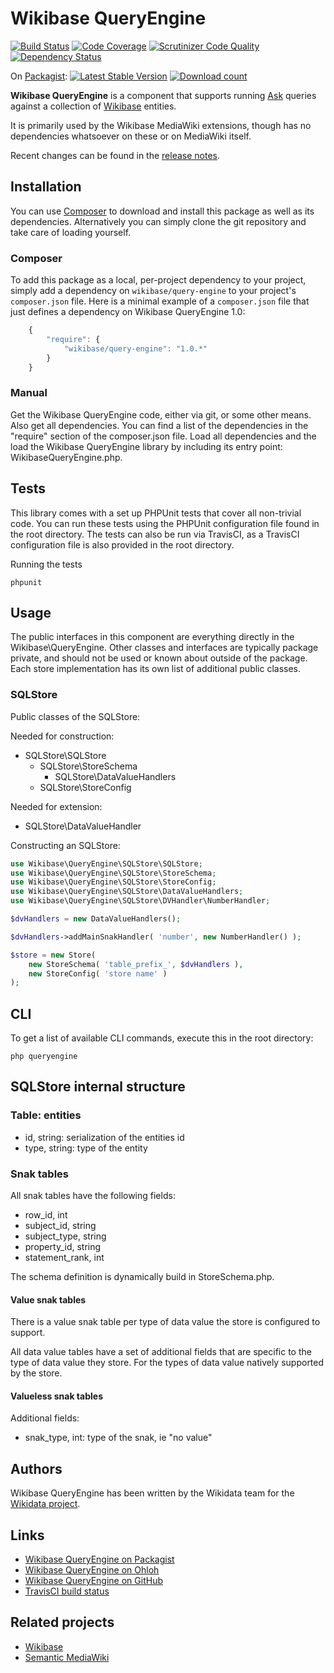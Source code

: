 # Wikibase QueryEngine

[![Build Status](https://secure.travis-ci.org/JeroenDeDauw/WikibaseQueryEngine.png?branch=master)](http://travis-ci.org/JeroenDeDauw/WikibaseQueryEngine)
[![Code Coverage](https://scrutinizer-ci.com/g/wmde/WikibaseQueryEngine/badges/coverage.png?b=master)](https://scrutinizer-ci.com/g/wmde/WikibaseQueryEngine/?branch=master)
[![Scrutinizer Code Quality](https://scrutinizer-ci.com/g/wmde/WikibaseQueryEngine/badges/quality-score.png?s=69cb7a4272badafeea876275cd6dba1032fa2d46)](https://scrutinizer-ci.com/g/wmde/WikibaseQueryEngine/)
[![Dependency Status](https://www.versioneye.com/php/wikibase:query-engine/dev-master/badge.svg)](https://www.versioneye.com/php/wikibase:query-engine/dev-master)

On [Packagist](https://packagist.org/packages/wikibase/query-engine):
[![Latest Stable Version](https://poser.pugx.org/wikibase/query-engine/version.png)](https://packagist.org/packages/wikibase/query-engine)
[![Download count](https://poser.pugx.org/wikibase/query-engine/d/total.png)](https://packagist.org/packages/wikibase/query-engine)

**Wikibase QueryEngine** is a component that supports running [Ask](https://github.com/wmde/Ask)
queries against a collection of [Wikibase](http://wikiba.se) entities.

It is primarily used by the Wikibase MediaWiki extensions, though
has no dependencies whatsoever on these or on MediaWiki itself.

Recent changes can be found in the [release notes](RELEASE-NOTES.md).

## Installation

You can use [Composer](http://getcomposer.org/) to download and install
this package as well as its dependencies. Alternatively you can simply clone
the git repository and take care of loading yourself.

### Composer

To add this package as a local, per-project dependency to your project, simply add a
dependency on `wikibase/query-engine` to your project's `composer.json` file.
Here is a minimal example of a `composer.json` file that just defines a dependency on
Wikibase QueryEngine 1.0:

```js
    {
        "require": {
            "wikibase/query-engine": "1.0.*"
        }
    }
```

### Manual

Get the Wikibase QueryEngine code, either via git, or some other means. Also get all dependencies.
You can find a list of the dependencies in the "require" section of the composer.json file.
Load all dependencies and the load the Wikibase QueryEngine library by including its entry point:
WikibaseQueryEngine.php.

## Tests

This library comes with a set up PHPUnit tests that cover all non-trivial code. You can run these
tests using the PHPUnit configuration file found in the root directory. The tests can also be run
via TravisCI, as a TravisCI configuration file is also provided in the root directory.

Running the tests

    phpunit

## Usage

The public interfaces in this component are everything directly in the Wikibase\QueryEngine.
Other classes and interfaces are typically package private, and should not be used or known
about outside of the package. Each store implementation has its own list of additional public
classes.

### SQLStore

Public classes of the SQLStore:

Needed for construction:

* SQLStore\SQLStore
    * SQLStore\StoreSchema
        * SQLStore\DataValueHandlers
    * SQLStore\StoreConfig

Needed for extension:

* SQLStore\DataValueHandler

Constructing an SQLStore:

```php
use Wikibase\QueryEngine\SQLStore\SQLStore;
use Wikibase\QueryEngine\SQLStore\StoreSchema;
use Wikibase\QueryEngine\SQLStore\StoreConfig;
use Wikibase\QueryEngine\SQLStore\DataValueHandlers;
use Wikibase\QueryEngine\SQLStore\DVHandler\NumberHandler;

$dvHandlers = new DataValueHandlers();

$dvHandlers->addMainSnakHandler( 'number', new NumberHandler() );

$store = new Store(
    new StoreSchema( 'table_prefix_', $dvHandlers ),
    new StoreConfig( 'store name' )
);
```

## CLI

To get a list of available CLI commands, execute this in the root directory:

    php queryengine

## SQLStore internal structure

### Table: entities

* id, string: serialization of the entities id
* type, string: type of the entity

### Snak tables

All snak tables have the following fields:

* row_id, int
* subject_id, string
* subject_type, string
* property_id, string
* statement_rank, int

The schema definition is dynamically build in StoreSchema.php.

#### Value snak tables

There is a value snak table per type of data value the store is configured to support.

All data value tables have a set of additional fields that are specific to the type of
data value they store. For the types of data value natively supported by the store.

#### Valueless snak tables

Additional fields:

* snak_type, int: type of the snak, ie "no value"

## Authors

Wikibase QueryEngine has been written by the Wikidata team for the [Wikidata project](https://wikidata.org/).

## Links

* [Wikibase QueryEngine on Packagist](https://packagist.org/packages/wikibase/query-engine)
* [Wikibase QueryEngine on Ohloh](https://www.ohloh.net/p/wikibasequeryengine/)
* [Wikibase QueryEngine on GitHub](https://github.com/JeroenDeDauw/WikibaseQueryEngine)
* [TravisCI build status](https://travis-ci.org/JeroenDeDauw/WikibaseQueryEngine)

## Related projects

* [Wikibase](http://wikiba.se)
* [Semantic MediaWiki](https://semantic-mediawiki.org/)
